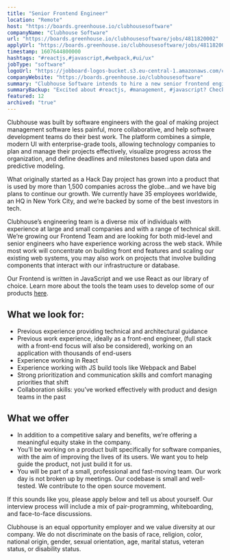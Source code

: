 ```yaml
---
title: "Senior Frontend Engineer"
location: "Remote"
host: "https://boards.greenhouse.io/clubhousesoftware"
companyName: "Clubhouse Software"
url: "https://boards.greenhouse.io/clubhousesoftware/jobs/4811820002"
applyUrl: "https://boards.greenhouse.io/clubhousesoftware/jobs/4811820002#app"
timestamp: 1607644800000
hashtags: "#reactjs,#javascript,#webpack,#ui/ux"
jobType: "software"
logoUrl: "https://jobboard-logos-bucket.s3.eu-central-1.amazonaws.com/clubhouse-software"
companyWebsite: "https://boards.greenhouse.io/clubhousesoftware"
summary: "Clubhouse Software intends to hire a new senior frontend engineer with previous experience in providing technical and architectural guidance, React and JS build tools."
summaryBackup: "Excited about #reactjs, #management, #javascript? Check out this job post!"
featured: 12
archived: "true"
---
```


Clubhouse was built by software engineers with the goal of making project management software less painful, more collaborative, and help software development teams do their best work. The platform combines a simple, modern UI with enterprise-grade tools, allowing technology companies to plan and manage their projects effectively, visualize progress across the organization, and define deadlines and milestones based upon data and predictive modeling.

What originally started as a Hack Day project has grown into a product that is used by more than 1,500 companies across the globe...and we have big plans to continue our growth. We currently have 35 employees worldwide, an HQ in New York City, and we’re backed by some of the best investors in tech.

Clubhouse’s engineering team is a diverse mix of individuals with experience at large and small companies and with a range of technical skill. We’re growing our Frontend Team and are looking for both mid-level and senior engineers who have experience working across the web stack. While most work will concentrate on building front end features and scaling our existing web systems, you may also work on projects that involve building components that interact with our infrastructure or database.

Our Frontend is written in JavaScript and we use React as our library of choice. Learn more about the tools the team uses to develop some of our products [here](https://clubhouse.io/blog/behind-the-new-clubhouse-saas-marketing-site-tech-stack).

## What we look for:

*   Previous experience providing technical and architectural guidance 
*   Previous work experience, ideally as a front-end engineer, (full stack with a front-end focus will also be considered), working on an application with thousands of end-users
*   Experience working in React 
*   Experience working with JS build tools like Webpack and Babel
*   Strong prioritization and communication skills and comfort managing priorities that shift
*   Collaboration skills: you’ve worked effectively with product and design teams in the past

## What we offer

*   In addition to a competitive salary and benefits, we’re offering a meaningful equity stake in the company.
*   You’ll be working on a product built specifically for software companies, with the aim of improving the lives of its users. We want you to help guide the product, not just build it for us.
*   You will be part of a small, professional and fast-moving team. Our work day is not broken up by meetings. Our codebase is small and well-tested. We contribute to the open source movement.

If this sounds like you, please apply below and tell us about yourself. Our interview process will include a mix of pair-programming, whiteboarding, and face-to-face discussions.

Clubhouse is an equal opportunity employer and we value diversity at our company. We do not discriminate on the basis of race, religion, color, national origin, gender, sexual orientation, age, marital status, veteran status, or disability status.
